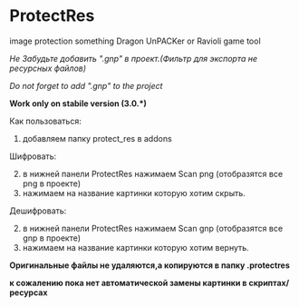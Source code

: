 # ProtectRes
image protection something Dragon UnPACKer or Ravioli game tool


*Не Забудьте добавить ".gnp" в проект.(Фильтр для экспорта не ресурсных файлов)*

*Do not forget to add ".gnp" to the project*


**Work only on stabile version (3.0.*)**


Как пользоваться:

1) добавляем папку protect_res в addons

Шифровать:

2) в нижней панели ProtectRes нажимаем Scan png (отобразятся все png в проекте)
4) нажимаем на название картинки которую хотим скрыть.

Дешифровать:

2) в нижней панели ProtectRes нажимаем Scan gnp (отобразятся все gnp в проекте)
4) нажимаем на название картинки которую хотим вернуть.

**Оригинальные файлы не удаляются,а копируются в папку .protectres**

**к сожалению пока нет автоматической замены картинки в скриптах/ресурсах**
